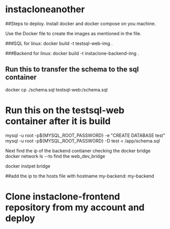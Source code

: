 # instacloneanother

##Steps to deploy.
Install docker and docker compose on you machine.

Use the Docker file to create the images as mentioned in the file.

###SQL
for linux: docker build -t testsql-web-img . 

###Backend
for linux: docker build -t instaclone-backend-img .

## Run this to transfer the schema to the sql container
docker cp ./schema.sql testsql-web:/schema.sql

# Run this on the testsql-web container after it is build 
mysql -u root -p${MYSQL_ROOT_PASSWORD} -e "CREATE DATABASE test"
mysql -u root -p${MYSQL_ROOT_PASSWORD} -D test < /app/schema.sql

Next find the ip of the backend contianer checking the docker bridge
docker network ls  --to find the web_dev_bridge

docker instpet bridge <brige name >

##add the ip to the hosts file with hostname my-backend:
my-backend <ip>

# Clone instaclone-frontend repository from my account and deploy
